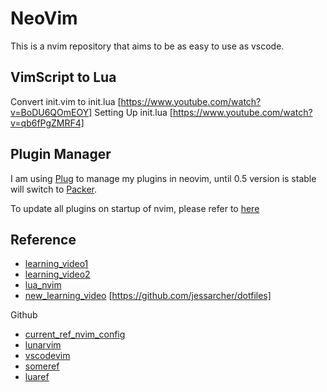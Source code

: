 # NeoVim

This is a nvim repository that aims to be as easy to use as vscode.

## VimScript to Lua

Convert init.vim to init.lua [https://www.youtube.com/watch?v=BoDU6QOmEOY]
Setting Up init.lua [https://www.youtube.com/watch?v=qb6fPgZMRF4]

## Plugin Manager

I am using [Plug](https://github.com/junegunn/vim-plug) to manage my plugins in neovim, until 0.5 version is stable will switch to [Packer](https://github.com/wbthomason/packer.nvim).

To update all plugins on startup of nvim, please refer to [here](https://github.com/junegunn/vim-plug/wiki/extra#automatically-install-missing-plugins-on-startup)

## Reference
- [learning_video1](https://www.youtube.com/watch?v=gnupOrSEikQ)
- [learning_video2](https://www.youtube.com/watch?v=65Wq4fjREUU)
- [lua_nvim](https://www.youtube.com/watch?v=IP3J56sKtn0)
- [new_learning_video](https://www.youtube.com/watch?v=434tljD-5C8) [https://github.com/jessarcher/dotfiles]

Github
- [current_ref_nvim_config](https://github.com/ChristianChiarulli/nvim/)
- [lunarvim](https://github.com/LunarVim/LunarVim)
- [vscodevim](https://github.com/josethz00/neovim-like-vscode)
- [someref](https://gist.github.com/benawad/b768f5a5bbd92c8baabd363b7e79786f)
- [luaref](https://github.com/mizlan/dots-nightly/tree/lua-port)
